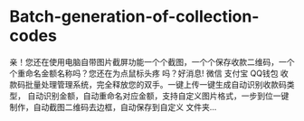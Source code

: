# Batch-generation-of-collection-codes
亲！您还在使用电脑自带图片截屏功能一个个截图，一个个保存收款二维码，一个个重命名金额名称吗？您还在为点鼠标头疼  吗？好消息! 微信 支付宝 QQ钱包 收款码批量处理管理系统，完全释放您的双手。一键上传一键生成自动识别收款码类型，  自动识别金额，自动重命名对应金额，支持自定义图片格式，一步到位一键制作，自动截图二维码去边框，自动保存到自定义  文件夹...

